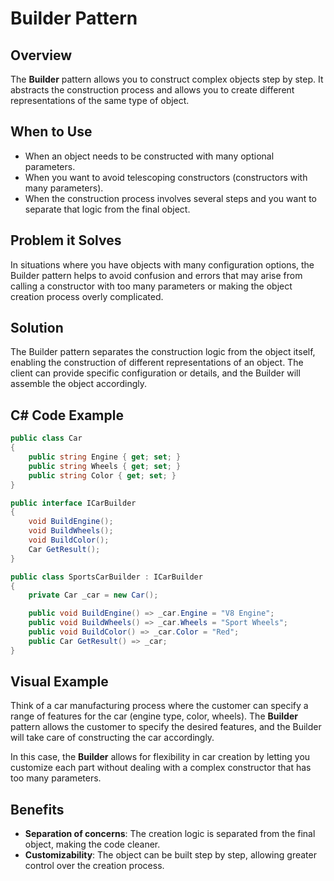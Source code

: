 # Builder Pattern

## Overview

The **Builder** pattern allows you to construct complex objects step by step. It abstracts the construction process and allows you to create different representations of the same type of object.

## When to Use

- When an object needs to be constructed with many optional parameters.
- When you want to avoid telescoping constructors (constructors with many parameters).
- When the construction process involves several steps and you want to separate that logic from the final object.

## Problem it Solves

In situations where you have objects with many configuration options, the Builder pattern helps to avoid confusion and errors that may arise from calling a constructor with too many parameters or making the object creation process overly complicated.

## Solution

The Builder pattern separates the construction logic from the object itself, enabling the construction of different representations of an object. The client can provide specific configuration or details, and the Builder will assemble the object accordingly.

## C# Code Example

``` C#
public class Car
{
    public string Engine { get; set; }
    public string Wheels { get; set; }
    public string Color { get; set; }
}

public interface ICarBuilder
{
    void BuildEngine();
    void BuildWheels();
    void BuildColor();
    Car GetResult();
}

public class SportsCarBuilder : ICarBuilder
{
    private Car _car = new Car();

    public void BuildEngine() => _car.Engine = "V8 Engine";
    public void BuildWheels() => _car.Wheels = "Sport Wheels";
    public void BuildColor() => _car.Color = "Red";
    public Car GetResult() => _car;
}
```

## Visual Example

Think of a car manufacturing process where the customer can specify a range of features for the car (engine type, color, wheels). The **Builder** pattern allows the customer to specify the desired features, and the Builder will take care of constructing the car accordingly.

In this case, the **Builder** allows for flexibility in car creation by letting you customize each part without dealing with a complex constructor that has too many parameters.

## Benefits

- **Separation of concerns**: The creation logic is separated from the final object, making the code cleaner.
- **Customizability**: The object can be built step by step, allowing greater control over the creation process.
